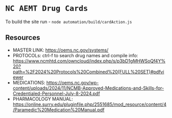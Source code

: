 # `NC AEMT Drug Cards`

To build the site run - `node automation/build/cardAction.js`

## Resources

- MASTER LINK: https://oems.nc.gov/systems/
- PROTOCOLs: ctrl-f to search drug names and compile info: https://www.ncmhtd.com/owncloud/index.php/s/p3bD1gMHWSoQf4Y%20?path=%2F2024%20Protocols%20Combined%20(FULL%20SET)#pdfviewer
- MEDICATIONS: https://oems.nc.gov/wp-content/uploads/2024/11/NCMB-Approved-Medications-and-Skills-for-Credentialed-Personnel-July-8-2024.pdf
- PHARMACOLOGY MANUAL: https://online.surry.edu/pluginfile.php/2551685/mod_resource/content/4/Paramedic%20Medication%20Manual.pdf
